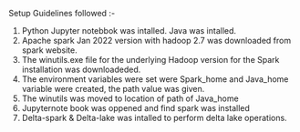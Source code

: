 Setup Guidelines followed :-

1) Python Jupyter notebbok was intalled. Java was intalled.
2) Apache spark Jan 2022 version with hadoop 2.7 was downloaded from spark website.
3) The winutils.exe file for the underlying Hadoop version for the Spark installation was downloadeded.
4) The environment variables were set were Spark_home and Java_home variable were created, the path value was given.
5) The winutils was moved to location of path of Java_home
6) Jupyternote book was oppened and find spark was installed
7) Delta-spark & Delta-lake was intalled to perform delta lake operations.
